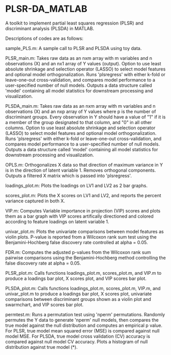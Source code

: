 # PLSR-DA_MATLAB

A toolkit to implement partial least squares regression (PLSR) and discriminant analysis (PLSDA) in MATLAB.

Descriptions of codes are as follows:

sample_PLS.m: A sample call to PLSR and PLSDA using toy data.

PLSR_main.m: Takes raw data as an nxm array with m variables and n observations (X) and an nx1 array of Y values (output). Option to use least absolute shrinkage and selection operator (LASSO) to select model features and optional model orthogonalization. Runs 'plsregress' with either k-fold or leave-one-out cross-validation, and compares model performance to a user-specified number of null models. Outputs a data structure called 'model' containing all model statistics for downstream processing and visualization.

PLSDA_main.m: Takes raw data as an nxm array with m variables and n observations (X) and an nxp array of Y values where p is the number of discriminant groups. Every observation in Y should have a value of "1" if it is a member of the group designated to that column, and "0" in all other columns. Option to use least absolute shrinkage and selection operator (LASSO) to select model features and optional model orthogonalization. Runs 'plsregress' with either k-fold or leave-one-out cross-validation, and compares model performance to a user-specified number of null models. Outputs a data structure called 'model' containing all model statistics for downstream processing and visualization.

OPLS.m: Orthogonalizes X data so that direction of maximum variance in Y is in the direction of latent variable 1. Removes orthogonal components. Outputs a filtered X matrix which is passed into 'plsregress'.

loadings_plot.m: Plots the loadings on LV1 and LV2 as 2 bar graphs.

scores_plot.m: Plots the X scores on LV1 and LV2, and reports the percent variance captured in both X.

VIP.m: Computes Variable importance in projection (VIP) scores and plots them as a bar graph with VIP scores artifically directioned and colored according to feature loadings on latent variable 1.

univar_plot.m: Plots the univariate comparisons between model features as violin plots. P-value is reported from a Wilcoxon rank sum test using the Benjamini-Hochberg false discovery rate controlled at alpha = 0.05.

FDR.m: Computes the adjusted p-values from the Wilcoxon rank sum pairwise comparisons using the Benjamini-Hochberg method controlling the false discovery rate at alpha = 0.05.

PLSR_plot.m: Calls functions loadings_plot.m, scores_plot.m, and VIP.m to produce a loadings bar plot, X scores plot, and VIP scores bar plot.

PLSDA_plot.m: Calls functions loadings_plot.m, scores_plot.m, VIP.m, and univar_plot.m to produce a loadings bar plot, X scores plot, univariate comparisons between discriminant groups shown as a violin plot and swarmchart, and VIP scores bar plot. 

permtest.m: Runs a permutation test using 'nperm' permutations. Randomly permutes the Y data to generate 'nperm' null models, then compares the true model against the null distribution and computes an empirical p value. For PLSR, true model mean squared error (MSE) is compared against null model MSE. For PLSDA, true model cross validation (CV) accuracy is compared against null model CV accuracy. Plots a histogram of null distribution against true model (*).




